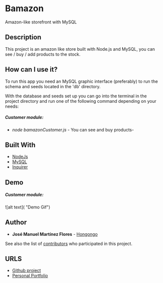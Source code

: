 # Bamazon
Amazon-like storefront with MySQL

## Description
This project is an amazon like store built with Node.js and MySQL, you can see / buy / add products to the stock.

## How can I use it?
To run this app you need an MySQL graphic interface (preferably) to run the schema and seeds located in the 'db' directory.

With the database and seeds set up you can go into the terminal in the project directory and run one of the following command depending on your needs:

##### Customer module:
* *node bamazonCustomer.js* - You can see and buy products-

## Built With
* [NodeJs](https://nodejs.org/en/)
* [MySQL](https://www.npmjs.com/package/mysql)
* [Inquirer](https://www.npmjs.com/package/inquirer)

## Demo
##### Customer module:
![alt text]( "Demo Gif")

## Author

* **José Manuel Martínez Flores** - [Hongongo](https://github.com/Hongongo/)

See also the list of [contributors](https://github.com/Hongongo/Bamazon/graphs/contributors) who participated in this project.

## URLS

* [Github project](https://github.com/Hongongo/Bamazon)
* [Personal Portfolio](https://hongongo.github.io/Portfolio/)
